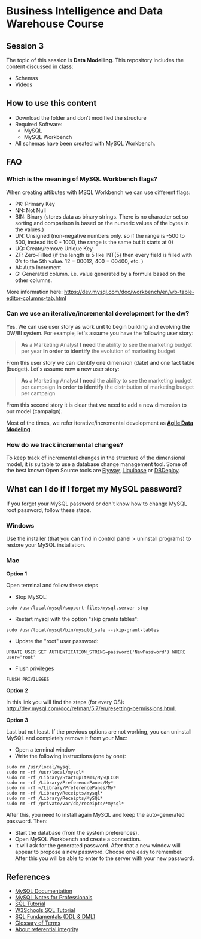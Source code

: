 # Business Intelligence and Data Warehouse Course

## Session 3

The topic of this session is **Data Modelling**. This repository includes the content discussed in class:

  - Schemas
  - Videos

## How to use this content

  - Download the folder and don't modified the structure
  - Required Software:
	  - MySQL
	  - MySQL Workbench
  - All schemas have been created with MySQL Workbench.

## FAQ

### Which is the meaning of MySQL Workbench flags? 

When creating attibutes with MSQL Workbench we can use different flags:

  - PK: Primary Key
  - NN: Not Null
  - BIN: Binary (stores data as binary strings. There is no character set so sorting and comparison is based on the numeric values of the bytes in the values.)
  - UN: Unsigned (non-negative numbers only. so if the range is -500 to 500, instead its 0 - 1000, the range is the same but it starts at 0)
  - UQ: Create/remove Unique Key
  - ZF: Zero-Filled (if the length is 5 like INT(5) then every field is filled with 0’s to the 5th value. 12 = 00012, 400 = 00400, etc. )
  - AI: Auto Increment
  - G: Generated column. i.e. value generated by a formula based on the other columns.
  
More information here: https://dev.mysql.com/doc/workbench/en/wb-table-editor-columns-tab.html

### Can we use an iterative/incremental development for the dw?

Yes. We can use user story as work unit to begin building and evolving the DW/BI system. For example, let's assume you have the following user story:
 
> **As** a Marketing Analyst
> **I need** the ability to see the marketing budget per year
> **In order to identify** the evolution of marketing budget

From this user story we can identify one dimension (date) and one fact table (budget). Let's assume now a new user story:

> **As** a Marketing Analyst
> **I need** the ability to see the marketing budget per campaign
> **In order to identify** the distribution of marketing budget per campaign

From this second story it is clear that we need to add a new dimension to our model (campaign).

Most of the times, we refer iterative/incremental development as [**Agile Data Modeling**](http://agiledata.org/essays/agileDataModeling.html).

### How do we track incremental changes?

To keep track of incremental changes in the structure of the dimensional model, it is suitable to use a database change management tool. Some of the best known Open Source tools are [Flyway](https://flywaydb.org/), [Liquibase](http://www.liquibase.org/) or [DBDeploy](http://dbdeploy.com/).

## What can I do if I forget my MySQL password?

If you forget your MySQL password or don't know how to change MySQL root password, follow these steps.

### Windows

Use the installer (that you can find in control panel > uninstall programs) to restore your MySQL installation.

### Mac

**Option 1**

Open terminal and follow these steps

 - Stop MySQL:

``` 
sudo /usr/local/mysql/support-files/mysql.server stop
``` 

  - Restart mysql with the option "skip grants tables":

``` 
sudo /usr/local/mysql/bin/mysqld_safe --skip-grant-tables
``` 

  - Update the "root" user password:

``` 
UPDATE USER SET AUTHENTICATION_STRING=password('NewPassword') WHERE user='root'
``` 

 - Flush privileges

``` 
FLUSH PRIVILEGES
``` 

**Option 2**

In this link you will find the steps (for every OS): http://dev.mysql.com/doc/refman/5.7/en/resetting-permissions.html. 

**Option 3**

Last but not least. If the previous options are not working, you can uninstall MySQL and completely remove it from your Mac:

  - Open a terminal window
  - Write the following instructions (one by one):

```  
sudo rm /usr/local/mysql
sudo rm -rf /usr/local/mysql*
sudo rm -rf /Library/StartupItems/MySQLCOM
sudo rm -rf /Library/PreferencePanes/My*
sudo rm -rf ~/Library/PreferencePanes/My*
sudo rm -rf /Library/Receipts/mysql*
sudo rm -rf /Library/Receipts/MySQL*
sudo rm -rf /private/var/db/receipts/*mysql*
``` 

After this, you need to install again MySQL and keep the auto-generated password. Then:

 - Start the database (from the system preferences).
 - Open MySQL Workbench and create a connection. 
 - It will ask for the generated password. After that a new window will appear to propose a new password. Choose one easy to remember. After this you will be able to enter to the server with your new password.
 
## References

  - [MySQL Documentation](https://dev.mysql.com/doc/)
  - [MySQL Notes for Professionals](http://books.goalkicker.com/MySQLBook/)
  - [SQL Tutorial](http://www.sqltutorial.org/)
  - [W3Schools SQL Tutorial](https://www.w3schools.com/sql/default.asp)
  - [SQL Fundamentals (DDL & DML)](https://www.thoughtco.com/sql-fundamentals-1019780)
  - [Glossary of Terms](https://www.thoughtco.com/databases-glossary-1019603)
  - [About referential integrity](https://www.thoughtco.com/referential-integrity-definition-1019181)
